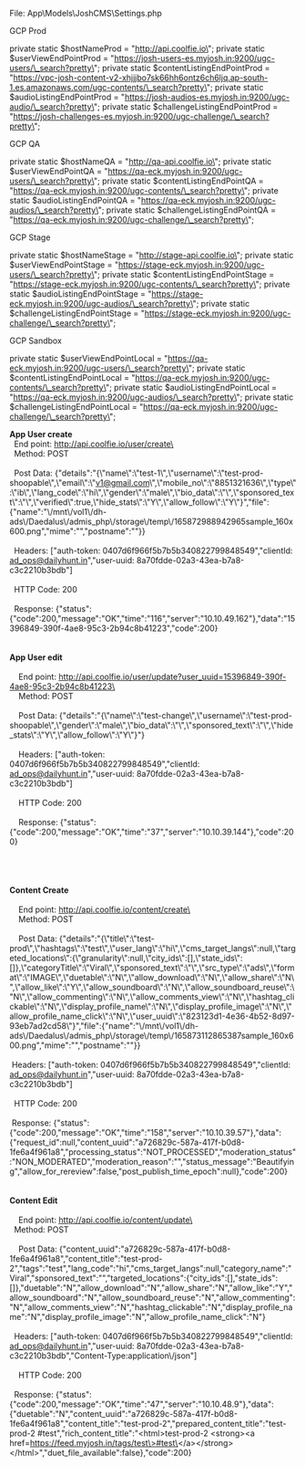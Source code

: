 File: App\\Models\\JoshCMS\\Settings.php

GCP Prod

private static \$hostNameProd = \"http://api.coolfie.io\"; private
static \$userViewEndPointProd =
\"https://josh-users-es.myjosh.in:9200/ugc-users/\_search?pretty\";
private static \$contentListingEndPointProd =
\"https://vpc-josh-content-v2-xhjjjbo7sk66hh6ontz6ch6ljq.ap-south-1.es.amazonaws.com/ugc-contents/\_search?pretty\";
private static \$audioListingEndPointProd =
\"https://josh-audios-es.myjosh.in:9200/ugc-audio/\_search?pretty\";
private static \$challengeListingEndPointProd =
\"https://josh-challenges-es.myjosh.in:9200/ugc-challenge/\_search?pretty\";

GCP QA

private static \$hostNameQA = \"http://qa-api.coolfie.io\"; private
static \$userViewEndPointQA =
\"https://qa-eck.myjosh.in:9200/ugc-users/\_search?pretty\"; private
static \$contentListingEndPointQA =
\"https://qa-eck.myjosh.in:9200/ugc-contents/\_search?pretty\"; private
static \$audioListingEndPointQA =
\"https://qa-eck.myjosh.in:9200/ugc-audios/\_search?pretty\"; private
static \$challengeListingEndPointQA =
\"https://qa-eck.myjosh.in:9200/ugc-challenge/\_search?pretty\";

GCP Stage

private static \$hostNameStage = \"http://stage-api.coolfie.io\";
private static \$userViewEndPointStage =
\"https://stage-eck.myjosh.in:9200/ugc-users/\_search?pretty\"; private
static \$contentListingEndPointStage =
\"https://stage-eck.myjosh.in:9200/ugc-contents/\_search?pretty\";
private static \$audioListingEndPointStage =
\"https://stage-eck.myjosh.in:9200/ugc-audios/\_search?pretty\"; private
static \$challengeListingEndPointStage =
\"https://stage-eck.myjosh.in:9200/ugc-challenge/\_search?pretty\";

GCP Sandbox

private static \$userViewEndPointLocal =
\"https://qa-eck.myjosh.in:9200/ugc-users/\_search?pretty\"; private
static \$contentListingEndPointLocal =
\"https://qa-eck.myjosh.in:9200/ugc-contents/\_search?pretty\"; private
static \$audioListingEndPointLocal =
\"https://qa-eck.myjosh.in:9200/ugc-audios/\_search?pretty\"; private
static \$challengeListingEndPointLocal =
\"https://qa-eck.myjosh.in:9200/ugc-challenge/\_search?pretty\";

**App User create** \
  End point: http://api.coolfie.io/user/create\
\
  Method: POST\
 \
  Post Data:
{\"details\":\"{\\\"name\\\":\\\"test-1\\\",\\\"username\\\":\\\"test-prod-shoopable\\\",\\\"email\\\":\\\"v1@gmail.com\\\",\\\"mobile_no\\\":\\\"8851321636\\\",\\\"type\\\":\\\"ib\\\",\\\"lang_code\\\":\\\"hi\\\",\\\"gender\\\":\\\"male\\\",\\\"bio_data\\\":\\\"\\\",\\\"sponsored_text\\\":\\\"\\\",\\\"verified\\\":true,\\\"hide_stats\\\":\\\"Y\\\",\\\"allow_follow\\\":\\\"Y\\\"}\",\"file\":{\"name\":\"\\/mnt\\/vol1\\/dh-ads\\/Daedalus\\/admis_php\\/storage\\/temp\\/165872988942965sample_160x600.png\",\"mime\":\"\",\"postname\":\"\"}}\
\
  Headers: \[\"auth-token:
0407d6f966f5b7b5b340822799848549\",\"clientId:
ad_ops@dailyhunt.in\",\"user-uuid:
8a70fdde-02a3-43ea-b7a8-c3c2210b3bdb\"\]\
 \
  HTTP Code: 200\
\
  Response:
{\"status\":{\"code\":200,\"message\":\"OK\",\"time\":\"116\",\"server\":\"10.10.49.162\"},\"data\":\"15396849-390f-4ae8-95c3-2b94c8b41223\",\"code\":200}\
\
\
**App User edit**\
\
    End point:
http://api.coolfie.io/user/update?user_uuid=15396849-390f-4ae8-95c3-2b94c8b41223\
\
    Method: POST\
   \
    Post Data:
{\"details\":\"{\\\"name\\\":\\\"test-change\\\",\\\"username\\\":\\\"test-prod-shoopable\\\",\\\"gender\\\":\\\"male\\\",\\\"bio_data\\\":\\\"\\\",\\\"sponsored_text\\\":\\\"\\\",\\\"hide_stats\\\":\\\"Y\\\",\\\"allow_follow\\\":\\\"Y\\\"}\"}\
   \
    Headers: \[\"auth-token:
0407d6f966f5b7b5b340822799848549\",\"clientId:
ad_ops@dailyhunt.in\",\"user-uuid:
8a70fdde-02a3-43ea-b7a8-c3c2210b3bdb\"\]\
   \
    HTTP Code: 200\
   \
    Response:
{\"status\":{\"code\":200,\"message\":\"OK\",\"time\":\"37\",\"server\":\"10.10.39.144\"},\"code\":200}\
\
\
\
\
**Content Create**\
\
    End point: http://api.coolfie.io/content/create\
   \
    Method: POST\
   \
    Post Data:
{\"details\":\"{\\\"title\\\":\\\"test-prod\\\",\\\"hashtags\\\":\\\"test\\\",\\\"user_lang\\\":\\\"hi\\\",\\\"cms_target_langs\\\":null,\\\"targeted_locations\\\":{\\\"granularity\\\":null,\\\"city_ids\\\":\[\],\\\"state_ids\\\":\[\]},\\\"categoryTitle\\\":\\\"Viral\\\",\\\"sponsored_text\\\":\\\"\\\",\\\"src_type\\\":\\\"ads\\\",\\\"format\\\":\\\"IMAGE\\\",\\\"duetable\\\":\\\"N\\\",\\\"allow_download\\\":\\\"N\\\",\\\"allow_share\\\":\\\"N\\\",\\\"allow_like\\\":\\\"Y\\\",\\\"allow_soundboard\\\":\\\"N\\\",\\\"allow_soundboard_reuse\\\":\\\"N\\\",\\\"allow_commenting\\\":\\\"N\\\",\\\"allow_comments_view\\\":\\\"N\\\",\\\"hashtag_clickable\\\":\\\"N\\\",\\\"display_profile_name\\\":\\\"N\\\",\\\"display_profile_image\\\":\\\"N\\\",\\\"allow_profile_name_click\\\":\\\"N\\\",\\\"user_uuid\\\":\\\"823123d1-4e36-4b52-8d97-93eb7ad2cd58\\\"}\",\"file\":{\"name\":\"\\/mnt\\/vol1\\/dh-ads\\/Daedalus\\/admis_php\\/storage\\/temp\\/165873112865387sample_160x600.png\",\"mime\":\"\",\"postname\":\"\"}}\
 \
 Headers: \[\"auth-token: 0407d6f966f5b7b5b340822799848549\",\"clientId:
ad_ops@dailyhunt.in\",\"user-uuid:
8a70fdde-02a3-43ea-b7a8-c3c2210b3bdb\"\]\
   \
  HTTP Code: 200\
 \
 Response:
{\"status\":{\"code\":200,\"message\":\"OK\",\"time\":\"158\",\"server\":\"10.10.39.57\"},\"data\":{\"request_id\":null,\"content_uuid\":\"a726829c-587a-417f-b0d8-1fe6a4f961a8\",\"processing_status\":\"NOT_PROCESSED\",\"moderation_status\":\"NON_MODERATED\",\"moderation_reason\":\"\",\"status_message\":\"Beautifying\",\"allow_for_rereview\":false,\"post_publish_time_epoch\":null},\"code\":200}\
\
\
**Content Edit**\
   \
    End point: http://api.coolfie.io/content/update\
 \
  Method: POST\
   \
    Post Data:
{\"content_uuid\":\"a726829c-587a-417f-b0d8-1fe6a4f961a8\",\"content_title\":\"test-prod-2\",\"tags\":\"test\",\"lang_code\":\"hi\",\"cms_target_langs\":null,\"category_name\":\"Viral\",\"sponsored_text\":\"\",\"targeted_locations\":{\"city_ids\":\[\],\"state_ids\":\[\]},\"duetable\":\"N\",\"allow_download\":\"N\",\"allow_share\":\"N\",\"allow_like\":\"Y\",\"allow_soundboard\":\"N\",\"allow_soundboard_reuse\":\"N\",\"allow_commenting\":\"N\",\"allow_comments_view\":\"N\",\"hashtag_clickable\":\"N\",\"display_profile_name\":\"N\",\"display_profile_image\":\"N\",\"allow_profile_name_click\":\"N\"}\
 \
  Headers: \[\"auth-token:
0407d6f966f5b7b5b340822799848549\",\"clientId:
ad_ops@dailyhunt.in\",\"user-uuid:
8a70fdde-02a3-43ea-b7a8-c3c2210b3bdb\",\"Content-Type:application\\/json\"\]\
   \
    HTTP Code: 200\
 \
  Response:
{\"status\":{\"code\":200,\"message\":\"OK\",\"time\":\"47\",\"server\":\"10.10.48.9\"},\"data\":{\"duetable\":\"N\",\"content_uuid\":\"a726829c-587a-417f-b0d8-1fe6a4f961a8\",\"content_title\":\"test-prod-2\",\"prepared_content_title\":\"test-prod-2
#test\",\"rich_content_title\":\"\<html\>test-prod-2 \<strong\>\<a
href=https://feed.myjosh.in/tags/test\>#test\</a\>\</strong\>\</html\>\",\"duet_file_available\":false},\"code\":200}
